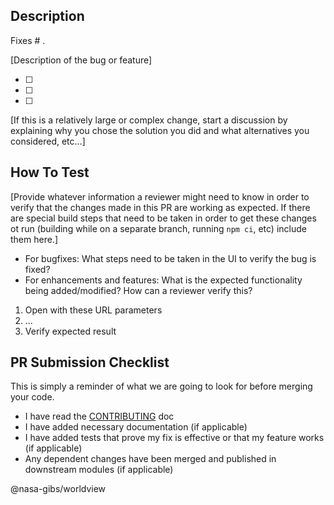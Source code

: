 ## Description

Fixes # .

[Description of the bug or feature]

- [ ]
- [ ]
- [ ]

[If this is a relatively large or complex change, start a discussion by explaining why you chose the solution you did and what alternatives you considered, etc...]

## How To Test

[Provide whatever information a reviewer might need to know in order to verify that the changes made in this PR are working as expected. If there are special build steps that need to be taken in order to get these changes ot run (building while on a separate branch, running `npm ci`, etc) include them here.]

- For bugfixes: What steps need to be taken in the UI to verify the bug is fixed?
- For enhancements and features: What is the expected functionality being added/modified? How can a reviewer verify this?

1. Open with these URL parameters
2. ...
3. Verify expected result


## PR Submission Checklist

This is simply a reminder of what we are going to look for before merging your code.

- I have read the [CONTRIBUTING](https://github.com/nasa-gibs/worldview/blob/master/.github/CONTRIBUTING.md) doc
- I have added necessary documentation (if applicable)
- I have added tests that prove my fix is effective or that my feature works (if applicable)
- Any dependent changes have been merged and published in downstream modules (if applicable)

@nasa-gibs/worldview
